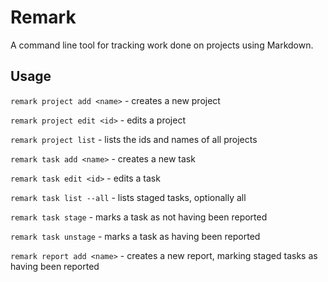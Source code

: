 # Remark

A command line tool for tracking work done on projects using Markdown.

## Usage

`remark project add <name>` - creates a new project

`remark project edit <id>` - edits a project

`remark project list` - lists the ids and names of all projects

`remark task add <name>` - creates a new task

`remark task edit <id>` - edits a task

`remark task list --all` - lists staged tasks, optionally all

`remark task stage` - marks a task as not having been reported

`remark task unstage` - marks a task as having been reported

`remark report add <name>` - creates a new report, marking staged tasks as having been reported 
